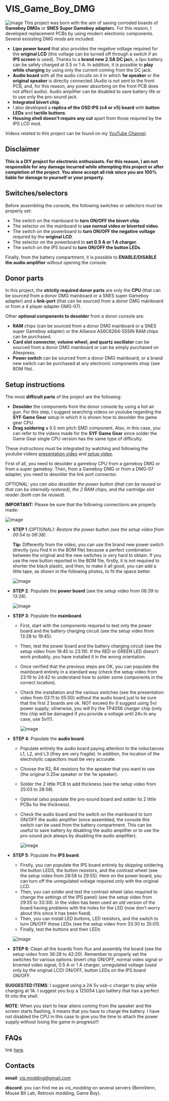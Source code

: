 # VIS_Game_Boy_DMG
![image](images/VIS_DMGs.jpg)
This project was born with the aim of saving corroded boards of **Gameboy DMGs** or **SNES Super Gameboy adapter**s. For this reason, I developed replacement PCBs by using modern electronic components. Several exisisting DMG mods are included:
- **Lipo power board** that also provides the negative voltage required for the **original LCD** (this voltage can be turned off through a switch if an **IPS screen** is used). Thanks to a **brand new 2.5A DC jac**k, a lipo battery can be safely charged at 0.5 or 1 A. In addition, it is possible to **play while charging** by using only the current coming from the DC jack.
- **Audio board** with all the audio circuits on it in which **1w speaker** or the **original speaker** is directly connected (Audio is not sent to the front PCB, and, for this reason, any power absorbing on the front PCB does not affect audio). Audio amplifier can be disabled to save battery life or to use only the pro-sound jack.
- **Integrated bivert chip**.
- I also developed a **replica of the OSD IPS (v4 or v5) board** with **button LEDs** and **tactile buttons**.
- **Housing shell doesn't require any cut** apart from those required by the IPS LCD mod.

Videos related to this project can be found on my [YouTube Channel](https://www.youtube.com/channel/UC17bQxOnCBejYQG4rzEg3jA).

## Disclaimer

**This is a DIY project for electronic enthusiasts. For this reason, I am not responsible for any damage incurred while attempting this project or after completion of the project. You alone accept all risk since you are 100% liable for damage to yourself or your property.**

## Switches/selectors

Before assembling the console, the following switches or selectors must be properly set:
  - The switch on the mainboard to **turn ON/OFF the bivert chip**.
  - The selector on the mainboard to **use normal video or biverted video**.
  - The switch on the powerboard to **turn ON/OFF the negative voltage** required by the **original LCD**.
  - The selector on the powerboard to **set 0.5 A or 1 A charger**.
  - The switch on the IPS board to **turn ON/OFF the button LEDs**.
    
Finally, from the battery compartment, it is possible to **ENABLE/DISABLE the audio amplifier** without opening the console.

## Donor parts

In this project, the **strictly required donor parts** are only the **CPU** (that can be sourced from a donor DMG mainboard or a SNES super Gameboy adapter) and a **link-port** (that can be sourced from a donor DMG mainboard or from a 4 player adapter DMG-07).

Other **optional components to desolder** from a donor console are:
  - **RAM** chips (can be sourced from a donor DMG mainboard or a SNES super Gameboy adapter) or the Alliance AS6C6264-55SIN RAM chips can be purchased.
  - **Card slot connector, volume wheel, and quartz oscillator** can be sourced from a donor DMG mainboard or can be simply purchased on Aliexpress.
  - **Power switch** can be sourced from a donor DMG mainboard, or a brand new switch can be purchased at any electronic components shop (see BOM file).

## Setup instructions

The most **difficult parts** of the project are the following:
  - **Desolder** the components from the donor console by using a hot air gun. For this step, I suggest searching videos on youtube regarding the **SYF Game Gear** setup in which it is shown how to desolder the game gear CPU.
  - **Drag soldering** a 0.5 mm pitch SMD component. Also, in this case, you can refer to the videos made for the **SYF Game Gear** since solder the Game Gear single CPU version has the same type of difficulty.

These instructions must be integrated by watching and following the youtube videos [presentation video](https://youtu.be/PxOyTZqpqn4) and [setup video](https://youtu.be/e4qCekoWYW4).

First of all, you need to desolder a gameboy CPU from a gameboy DMG or from a super gameboy. Then, from a Gameboy DMG or from a DMG-07 adapter, you need to desolder the link port connector.

*OPTIONAL: you can also desolder the power button (that can be reused or that can be internally restored), the 2 RAM chips, and the cartridge slot reader (both can be reused).*

**IMPORTANT:** Please be sure that the following connections are properly made:

![image](images/connections.png)
  - **STEP 1** *(OPTIONAL): Restore the power button (see the setup video from 00:54 to 06:38)*.
    
    **Tip:** Differently from the video, you can use the brand new power switch directly (you find it in the BOM file) because a perfect combination between the original and the new switches is very hard to obtain. If you use the new button reported in the BOM file, firstly, it is not required to shorter the black plastic, and then, to make it all good, you can add a little tape, as shown in the following photos, to fit the space better.
    
    ![image](images/button_fit.jpg)
  - **STEP 2**: Populate the **power board** (see the setup video from 06:39 to 13:28).

    ![image](images/VIS_power_board.png)
  - **STEP 3**: Populate the **mainboard**. 
    -	First, start with the components required to test only the power board and the battery charging circuit (see the setup video from 13:28 to 19:45).
    -	Then, test the power board and the battery charging circuit (see the setup video from 19:45 to 23:19). If the RED or GREEN LED doesn’t work probably, you have installed it in the wrong orientation.
    -	Once verified that the previous steps are OK, you can populate the mainboard entirely in a standard way (check the setup video from 23:19 to 24:42 to understand how to solder some components in the correct location).
    -	Check the installation and the various switches (see the presentation video from 03:11 to 05:00) without the audio board just to be sure that the first 2 boards are ok. NOT exceed 6v (I suggest using 5v) power supply; otherwise, you will fry the TP4056 charger chip (only this chip will be damaged if you provide a voltage until 24v.In any case, use 5v!!!).

     	![image](images/VIS_mainboard.png)
  - **STEP 4**: Populate the **audio board**.
    -	Populate entirely the audio board paying attention to the inductances L1, L2, and L3 (they are very fragile). In addition, the location of the electrolytic capacitors must be very accurate.
    -	Choose the R2, R4 resistors for the speaker that you want to use (the original 0.25w speaker or the 1w speaker).
    -	Solder the 2 little PCB to add thickness (see the setup video from 25:03 to 28:58).
    -	Optional (also populate the pro-sound board and solder its 2 little PCBs for the thickness).
    -	Check the audio board and the switch on the mainboard to turn ON/OFF the audio amplifier (once assembled, the console this switch can be used from the battery compartment. This can be useful to save battery by disabling the audio amplifier or to use the pro-sound jack always by disabling the audio amplifier).

     	![image](images/VIS_audio_boards.png)
  - **STEP 5**: Populate the **IPS board**.
    -	Firstly, you can populate the IPS board entirely by skipping soldering the button LEDS, the button resistors, and the contrast wheel (see the setup video from 28:58 to 29:55). Here on the power board, you can turn off the unregulated voltage required only with the original LCD.
    -	Then, you can solder and test the contrast wheel (also required to change the settings of the IPS panel) (see the setup video from 29:55 to 33:30). In the video has been used an old version of the board having problems with the holes for the LED (now don’t worry about this since it has been fixed).
    -	Then, you can install LED buttons, LED resistors, and the switch to turn ON/OFF these LEDs (see the setup video from 33:30 to 35:01). 
    -	Finally, test the buttons and their LEDs
      
      ![image](images/VIS_ips_board.png)
  - **STEP 6**: Clean all the boards from flux and assembly the board (see the setup video from 36:28 to 42:20). Remember to properly set the switches for various options: bivert chip ON/OFF, normal video signal or biverted video signal, 0.5 A or 1 A charger, unregulated voltage (used only by the original LCD) ON/OFF, button LEDs on the IPS board ON/OFF.

**SUGGESTED ITEMS**: I suggest using a 2A 5v usb-c charger to play while charging at 1A. I suggest you buy a 125054 Lipo battery that has a perfect fit into the shell.

**NOTE**: When you start to hear aliens coming from the speaker and the screen starts flashing, it means that you have to charge the battery. I have not disabled the CPU in this case to give you the time to attach the power supply without losing the game in progress!!!

## FAQs

link [here](FAQs.md).

## Contacts

**email**: vis.modding@gmail.com <br />

**discord**: you can find me as *vis_modding* on several servers (BennVenn, Mouse Bit Lab, Retrosix modding, Game Boy).
